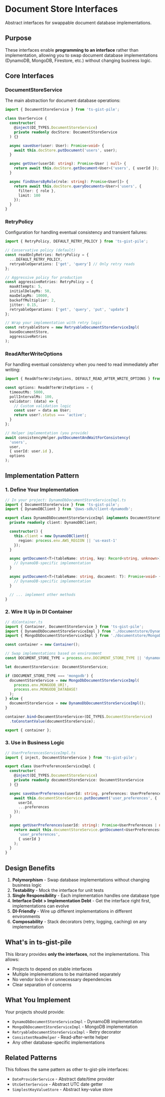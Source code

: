 # Document Store Interfaces

Abstract interfaces for swappable document database implementations.

## Purpose

These interfaces enable **programming to an interface** rather than implementation, allowing you to swap document database implementations (DynamoDB, MongoDB, Firestore, etc.) without changing business logic.

## Core Interfaces

### DocumentStoreService

The main abstraction for document database operations:

```typescript
import { DocumentStoreService } from 'ts-gist-pile';

class UserService {
  constructor(
    @inject(DI_TYPES.DocumentStoreService)
    private readonly docStore: DocumentStoreService
  ) {}

  async saveUser(user: User): Promise<void> {
    await this.docStore.putDocument('users', user);
  }

  async getUser(userId: string): Promise<User | null> {
    return await this.docStore.getDocument<User>('users', { userId });
  }

  async findUsersByRole(role: string): Promise<User[]> {
    return await this.docStore.queryDocuments<User>('users', {
      filter: { role },
      limit: 100
    });
  }
}
```

### RetryPolicy

Configuration for handling eventual consistency and transient failures:

```typescript
import { RetryPolicy, DEFAULT_RETRY_POLICY } from 'ts-gist-pile';

// Conservative policy (default)
const readOnlyRetries: RetryPolicy = {
  ...DEFAULT_RETRY_POLICY,
  retryableOperations: ['get', 'query'] // Only retry reads
};

// Aggressive policy for production
const aggressiveRetries: RetryPolicy = {
  maxAttempts: 5,
  initialDelayMs: 50,
  maxDelayMs: 10000,
  backoffMultiplier: 2,
  jitter: 0.15,
  retryableOperations: ['get', 'query', 'put', 'update']
};

// Wrap your implementation with retry logic
const retryableStore = new RetryableDocumentStoreServiceImpl(
  baseDocumentStore,
  aggressiveRetries
);
```

### ReadAfterWriteOptions

For handling eventual consistency when you need to read immediately after writing:

```typescript
import { ReadAfterWriteOptions, DEFAULT_READ_AFTER_WRITE_OPTIONS } from 'ts-gist-pile';

const options: ReadAfterWriteOptions = {
  timeoutMs: 5000,
  pollIntervalMs: 100,
  validator: (data) => {
    // Custom validation logic
    const user = data as User;
    return user?.status === 'active';
  }
};

// Helper implementation (you provide)
await consistencyHelper.putDocumentAndWaitForConsistency(
  'users',
  user,
  { userId: user.id },
  options
);
```

## Implementation Pattern

### 1. Define Your Implementation

```typescript
// In your project: DynamoDbDocumentStoreServiceImpl.ts
import { DocumentStoreService } from 'ts-gist-pile';
import { DynamoDBClient } from '@aws-sdk/client-dynamodb';

export class DynamoDbDocumentStoreServiceImpl implements DocumentStoreService {
  private readonly client: DynamoDBClient;

  constructor() {
    this.client = new DynamoDBClient({
      region: process.env.AWS_REGION || 'us-east-1'
    });
  }

  async getDocument<T>(tableName: string, key: Record<string, unknown>): Promise<T | null> {
    // DynamoDB-specific implementation
  }

  async putDocument<T>(tableName: string, document: T): Promise<void> {
    // DynamoDB-specific implementation
  }

  // ... implement other methods
}
```

### 2. Wire It Up in DI Container

```typescript
// diContainer.ts
import { Container, DocumentStoreService } from 'ts-gist-pile';
import { DynamoDbDocumentStoreServiceImpl } from './documentstore/DynamoDbDocumentStoreServiceImpl';
import { MongoDbDocumentStoreServiceImpl } from './documentstore/MongoDbDocumentStoreServiceImpl';

const container = new Container();

// Swap implementations based on environment
const DOCUMENT_STORE_TYPE = process.env.DOCUMENT_STORE_TYPE || 'dynamodb';

let documentStoreService: DocumentStoreService;

if (DOCUMENT_STORE_TYPE === 'mongodb') {
  documentStoreService = new MongoDbDocumentStoreServiceImpl(
    process.env.MONGODB_URI!,
    process.env.MONGODB_DATABASE!
  );
} else {
  documentStoreService = new DynamoDbDocumentStoreServiceImpl();
}

container.bind<DocumentStoreService>(DI_TYPES.DocumentStoreService)
  .toConstantValue(documentStoreService);

export { container };
```

### 3. Use in Business Logic

```typescript
// UserPreferencesServiceImpl.ts
import { inject, DocumentStoreService } from 'ts-gist-pile';

export class UserPreferencesServiceImpl {
  constructor(
    @inject(DI_TYPES.DocumentStoreService)
    private readonly documentStoreService: DocumentStoreService
  ) {}

  async saveUserPreferences(userId: string, preferences: UserPreferences): Promise<void> {
    await this.documentStoreService.putDocument('user_preferences', {
      userId,
      ...preferences
    });
  }

  async getUserPreferences(userId: string): Promise<UserPreferences | null> {
    return await this.documentStoreService.getDocument<UserPreferences>(
      'user_preferences',
      { userId }
    );
  }
}
```

## Design Benefits

1. **Polymorphism** - Swap database implementations without changing business logic
2. **Testability** - Mock the interface for unit tests
3. **Single Responsibility** - Each implementation handles one database type
4. **Interface Debt > Implementation Debt** - Get the interface right first, implementations can evolve
5. **DI-Friendly** - Wire up different implementations in different environments
6. **Composability** - Stack decorators (retry, logging, caching) on any implementation

## What's in ts-gist-pile

This library provides **only the interfaces**, not the implementations. This allows:

- Projects to depend on stable interfaces
- Multiple implementations to be maintained separately
- No vendor lock-in or unnecessary dependencies
- Clear separation of concerns

## What You Implement

Your projects should provide:

- `DynamoDbDocumentStoreServiceImpl` - DynamoDB implementation
- `MongoDbDocumentStoreServiceImpl` - MongoDB implementation
- `RetryableDocumentStoreServiceImpl` - Retry decorator
- `ConsistentReadHelper` - Read-after-write helper
- Any other database-specific implementations

## Related Patterns

This follows the same pattern as other ts-gist-pile interfaces:
- `DateProviderService` - Abstract date/time provider
- `UtcGetterService` - Abstract UTC date getter
- `SimplestKeyValueStore` - Abstract key-value store
